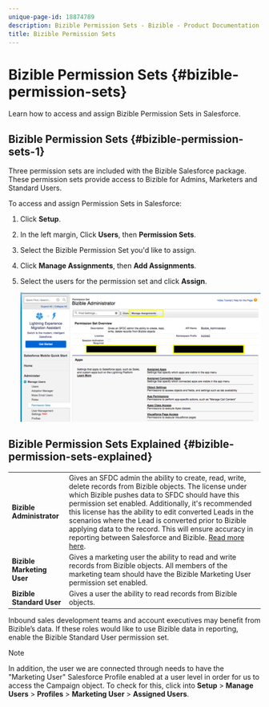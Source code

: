 ```yaml
---
unique-page-id: 18874789
description: Bizible Permission Sets - Bizible - Product Documentation
title: Bizible Permission Sets
---
```


# Bizible Permission Sets {#bizible-permission-sets}

Learn how to access and assign Bizible Permission Sets in Salesforce.

## Bizible Permission Sets {#bizible-permission-sets-1}

Three permission sets are included with the Bizible Salesforce package. These permission sets provide access to Bizible for Admins, Marketers and Standard Users.

To access and assign Permission Sets in Salesforce:

1. Click **Setup**.
1. In the left margin, Click **Users**, then **Permission Sets**.
1. Select the Bizible Permission Set you'd like to assign.
1. Click **Manage Assignments**, then **Add Assignments**.
1. Select the users for the permission set and click **Assign**.

   ![](assets/1-5.png)

## Bizible Permission Sets Explained {#bizible-permission-sets-explained}

<table> 
 <tbody> 
  <tr> 
   <td><span><strong>Bizible Administrator</strong></span></td> 
   <td><span>Gives an SFDC admin the ability to create, read, write, delete records from Bizible objects. The license under which Bizible pushes data to SFDC should have this permission set enabled. Additionally, it's recommended this license has the ability to edit converted Leads in the scenarios where the Lead is converted prior to Bizible applying data to the record. This will ensure accuracy in reporting between Salesforce and Bizible. <a href="http://releasenotes.docs.salesforce.com/en-us/spring17/release-notes/rn_sales_leads_view_converted.htm">Read more here</a>.</span></td> 
  </tr> 
  <tr> 
   <td><span><strong>Bizible Marketing User</strong></span></td> 
   <td><span>Gives a marketing user the ability to read and write records from Bizible objects. All members of the marketing team should have the Bizible Marketing User permission set enabled. <br></span></td> 
  </tr> 
  <tr> 
   <td><span><strong>Bizible Standard User</strong></span></td> 
   <td><span>Gives a user the ability to read records from Bizible objects.</span></td> 
  </tr> 
 </tbody> 
</table>

Inbound sales development teams and account executives may benefit from Bizible’s data. If these roles would like to use Bizible data in reporting, enable the Bizible Standard User permission set.

>[!NOTE]
>
>In addition, the user we are connected through needs to have the "Marketing User" Salesforce Profile enabled at a user level in order for us to access the Campaign object. To check for this, click into **Setup** > **Manage Users** > **Profiles** > **Marketing User** > **Assigned Users**.

